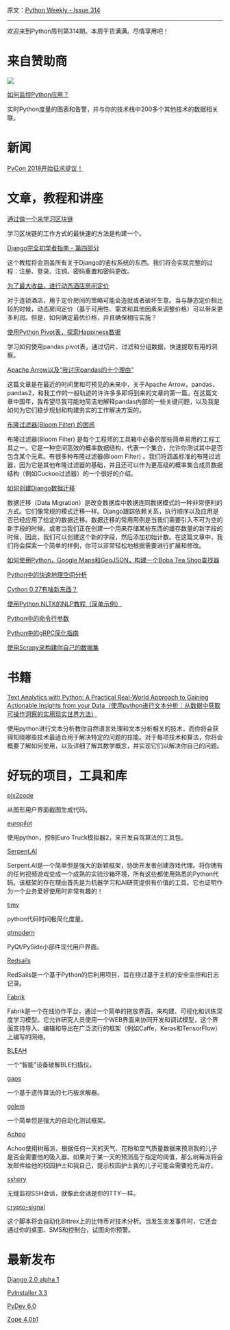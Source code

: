 原文：[Python Weekly - Issue 314](http://eepurl.com/c49W4r)

---

欢迎来到Python周刊第314期。本周干货满满。尽情享用吧！
  
# 来自赞助商 

[![](https://gallery.mailchimp.com/e2e180baf855ac797ef407fc7/images/45a64cc4-8d9a-460d-85d2-38c82f745d31.png)](https://www.datadoghq.com/dg/apm/ts-python-performance/?utm_source=Advertisement&utm_medium=Advertisement&utm_campaign=PythonWeekly-Tshirt&utm_content=Python)

[如何监控Python应用？](https://www.datadoghq.com/dg/apm/ts-python-performance/?utm_source=Advertisement&utm_medium=Advertisement&utm_campaign=PythonWeekly-Tshirt&utm_content=Python)  

实时Python度量的图表和告警，并与你的技术栈中200多个其他技术的数据相关联。
  
  
# 新闻  
  
[PyCon 2018开始征求提议！](https://pycon.blogspot.com/2017/09/pycon-2018-call-for-proposals-is-open.html)  
  
  
# 文章，教程和讲座  
  
[通过做一个来学习区块链](https://hackernoon.com/learn-blockchains-by-building-one-117428612f46)  

学习区块链的工作方式的最快速的方法是构建一个。
  
[Django完全初学者指南 - 第四部分](https://simpleisbetterthancomplex.com/series/2017/09/25/a-complete-beginners-guide-to-django-part-4.html)

这个教程将会涵盖所有关于Django的鉴权系统的东西。我们将会实现完整的过程：注册、登录、注销、密码重置和密码更改。

[为了最大收益，进行动态酒店房间定价](https://www.datascience.com/resources/notebooks/dynamically-pricing-hotel-rooms-with-data-science)  

对于连锁酒店，用于定价房间的策略可能会造就或者破坏生意。当与静态定价相比较的时候，动态房间定价（基于可用性、需求和其他因素来调整价格）可以带来更多利润。但是，如何确定最优价格，并且确保相应实施？ 
  
[使用Python Pivot表，探索Happiness数据](https://www.dataquest.io/blog/pandas-pivot-table/)  

学习如何使用pandas pivot表，通过切片、过滤和分组数据，快速提取有用的洞察。 
  
[Apache Arrow以及“我讨厌pandas的十个理由”](http://wesmckinney.com/blog/apache-arrow-pandas-internals/)  

这篇文章是在最近的时间里和可预见的未来中，关于Apache Arrow，pandas，pandas2，和我工作的一般轨迹的许许多多即将到来的文章的第一篇。在这篇文章中国年，我希望尽我可能地简洁地解释pandas内部的一些关键问题，以及我是如何为它们稳步规划和构建务实的工作解决方案的。
  
[布隆过滤器(Bloom Filter) 的困惑](https://sagi.io/2017/07/bloom-filters-for-the-perplexed/)

布隆过滤器(Bloom Filter) 是每个工程师的工具箱中必备的那些简单易用的工程工具之一。它是一种空间高效的概率数据结构，代表一个集合，允许你测试其中是否包含某个元素。有很多种布隆过滤器(Bloom Filter) 。我们将涵盖标准的布隆过滤器，因为它是其他布隆过滤器的基础，并且还可以作为更高级的概率集合成员数据结构（例如Cuckoo过滤器）的一个很好的介绍。
  
[如何创建Django数据迁移](https://simpleisbetterthancomplex.com/tutorial/2017/09/26/how-to-create-django-data-migrations.html)  

数据迁移（Data Migration）是改变数据库中数据连同数据模式的一种非常便利的方式。它们像常规的模式迁移一样。Django跟踪依赖关系，执行顺序以及应用是否已经应用了给定的数据迁移。数据迁移的常用用例是当我们需要引入不可为空的新字段的时候。或者当我们正在创建一个用来存储某些东西的缓存数量的新字段的时候，因此，我们可以创建这个新的字段，然后添加初始计数。在这篇文章中，我们将会探索一个简单的样例，你可以非常轻松地根据需要进行扩展和修改。
  
[如何使用Python，Google Maps和GeoJSON，构建一个Boba Tea Shop查找器](https://www.twilio.com/blog/2017/09/boba-python-google-maps-geojson.html)  
  
[Python中的快速地理空间分析](http://matthewrocklin.com/blog/work/2017/09/21/accelerating-geopandas-1)  
  
[Cython 0.27有啥新东西？](http://blog.behnel.de/posts/whats-new-in-cython-027.html)  
  
[使用Python NLTK的NLP教程（简单示例）](https://likegeeks.com/nlp-tutorial-using-python-nltk/)  
  
[Python中的命令行参数](http://stackabuse.com/command-line-arguments-in-python/)  
  
[Python中的gRPC简化指南](https://engineering.semantics3.com/a-simplified-guide-to-grpc-in-python-6c4e25f0c506)  
  
[使用Scrapy来构建你自己的数据集](https://medium.com/towards-data-science/using-scrapy-to-build-your-own-dataset-64ea2d7d4673)   
  
  
# 书籍  
  
[Text Analytics with Python: A Practical Real-World Approach to Gaining Actionable Insights from your Data（使用python进行文本分析：从数据中获取可操作洞察的实用现实世界方法）](http://amzn.to/2fsnXyh)

使用python进行文本分析教你自然语言处理和文本分析相关的技术，而你将会获得知晓哪些技术最适合用于解决特定的问题的技能。对于每项技术和算法，你将会概要了解如何使用，以及详细了解其数学概念，并实现它们以解决你自己的问题。
  
  
# 好玩的项目，工具和库  
  
[pix2code](https://github.com/tonybeltramelli/pix2code)  

从图形用户界面截图生成代码。
  
[europilot](https://github.com/marshq/europilot)  

使用python，控制Euro Truck模拟器2，来开发自驾算法的工具包。 
  
[Serpent.AI](http://serpent.ai/)  

Serpent.AI是一个简单但是强大的新颖框架，协助开发者创建游戏代理。将你拥有的任何视频游戏变成一个成熟的实验沙箱环境，所有这些都使用熟悉的Python代码。该框架的存在理由首先是为机器学习和AI研究提供有价值的工具。它也证明作为一个业务爱好使用时非常有趣的！
  
[timy](https://github.com/ramonsaraiva/timy)  

python代码时间极简化度量。
  
[qtmodern](https://github.com/gmarull/qtmodern)  

PyQt/PySide小部件现代用户界面。

[Redsails](https://github.com/BeetleChunks/redsails)  

RedSails是一个基于Python的后利用项目，旨在绕过基于主机的安全监控和日志记录。
  
[Fabrik](https://github.com/Cloud-CV/Fabrik)   

Fabrik是一个在线协作平台，通过一个简单的拖放界面，来构建、可视化和训练深度学习模型。它允许研究人员使用一个WEB界面来协同开发和调试模型，这个界面支持导入、编辑和导出在广泛流行的框架（例如Caffe，Keras和TensorFlow）上编写的网络。
  
[BLEAH](https://github.com/evilsocket/bleah)  

一个“智能”设备破解BLE扫描仪。

[gaps](https://github.com/nemanja-m/gaps)  

一个基于遗传算法的七巧板求解器。
  
[golem](https://github.com/lucianopuccio/golem)  

一个简单但是强大的自动化测试框架。
  
[Achoo](https://github.com/tmthyjames/Achoo)  

Achoo使用树莓派，根据任何一天的天气、花粉和空气质量数据来预测我的儿子是否会需要他的吸入器。如果对于某一天的预测高于指定的阈值，那么树莓派将会发邮件给他的校园护士和我自己，提示校园护士我的儿子可能会需要抢先治疗。
  
[sshpry](https://github.com/nopernik/sshpry)  

无缝监视SSH会话，就像此会话是你的TTY一样。
  
[crypto-signal](https://github.com/AbenezerMamo/crypto-signal)  

这个脚本将会自动化Bittrex上的比特币对技术分析。当发生突发事件时，它还会通过你的桌面、SMS和控制台，试图向你预警。
  
  
# 最新发布  
  
[Django 2.0 alpha 1](https://www.djangoproject.com/weblog/2017/sep/22/django-20-alpha-1-released/)  
  
[PyInstaller 3.3](https://github.com/pyinstaller/pyinstaller/releases/tag/v3.3)  
  
[PyDev 6.0](https://pydev.blogspot.co.uk/2017/09/pydev-60-pip-conda-isort-and-subword.html)  
  
[Zope 4.0b1](https://blog.gocept.com/2017/09/22/earl-zope-ii-is-dead-long-live-earl-zope/)  
  

 

